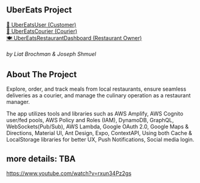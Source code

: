 ## UberEats Project
<p>
  <a href="https://play.google.com/store/apps/details?id=com.joey123ms.ubereatsuser">🍔 UberEatsUser (Customer)</a>
  <br/>
  <a href="https://play.google.com/store/apps/details?id=com.joey123ms.ubereatscourier">🚴 UberEatsCourier (Courier)</a>
  <br/>
  <a href="https://timely-phoenix-06c7ef.netlify.app">🍽️ UberEatsRestaurantDashboard (Restaurant Owner)</a>
  <br/>
</p>

###### by Liat Brochman & Joseph Shmuel

## About The Project

Explore, order, and track meals from local restaurants, ensure seamless deliveries as a courier, and
manage the culinary operation as a restaurant manager.

The app utilizes tools and libraries such as AWS Amplify, AWS Cognito user/fed pools, AWS Policy and Roles (IAM),
DynamoDB, GraphQL, WebSockets(Pub/Sub), AWS Lambda, Google OAuth 2.0, Google Maps & Directions, Material UI,
Ant Design, Expo, ContextAPI, Using both Cache & LocalStorage libraries for better UX, Push Notifications, Social media
login.


## more details: TBA
https://www.youtube.com/watch?v=rxun34Pz2gs
